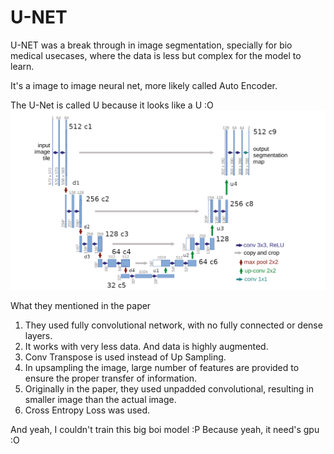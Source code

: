 # U-NET
U-NET was a break through in image segmentation, specially for bio medical usecases, where the data is less but complex for the model to learn.

It's a image to image neural net, more likely called Auto Encoder. 

The U-Net is called U because it looks like a U :O
![](u-net.png)

What they mentioned in the paper
1. They used fully convolutional network, with no fully connected or dense layers. 
2. It works with very less data. And data is highly augmented.
3. Conv Transpose is used instead of Up Sampling. 
4. In upsampling the image, large number of features are provided to ensure the proper transfer of information. 
5. Originally in the paper, they used unpadded convolutional, resulting in smaller image than the actual image. 
6. Cross Entropy Loss was used. 


And yeah, I couldn't train this big boi model :P
Because yeah, it need's gpu :O